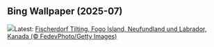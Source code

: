 ## Bing Wallpaper (2025-07)
![](https://www.bing.com/th?id=OHR.CanadaDayFogo_DE-DE8180601933_UHD.jpg&w=1000)Latest: [Fischerdorf Tilting, Fogo Island, Neufundland und Labrador, Kanada (© FedevPhoto/Getty Images)](https://www.bing.com/th?id=OHR.CanadaDayFogo_DE-DE8180601933_UHD.jpg)